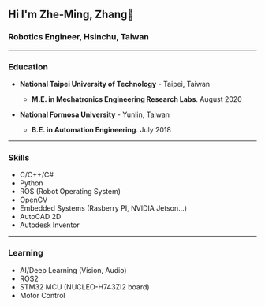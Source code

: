 ## Hi I'm Zhe-Ming, Zhang👋

### Robotics Engineer, Hsinchu, Taiwan

------

### Education

  - **National Taipei University of Technology** - Taipei, Taiwan
    - **M.E. in Mechatronics Engineering Research Labs**. August 2020

  - **National Formosa University** - Yunlin, Taiwan
    - **B.E. in Automation Engineering**. July 2018

------

### Skills
  - C/C++/C#
  - Python
  - ROS (Robot Operating System)
  - OpenCV
  - Embedded Systems (Rasberry PI, NVIDIA Jetson...)
  - AutoCAD 2D
  - Autodesk Inventor

------

### Learning
  - AI/Deep Learning (Vision, Audio)
  - ROS2
  - STM32 MCU (NUCLEO-H743ZI2 board)
  - Motor Control 
